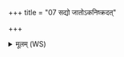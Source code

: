 +++
title = "07 सद्यो जातोऽकनिष्क्रदत्"

+++
<details><summary>मूलम् (WS)</summary>

सद्यो जातोऽकनिष्क्रदत् सोल्वो व्यधूनुत ।  
क्रन्देनाश्वस्य वाजिनोऽहन्यन्ताहयः पृथक् ॥ ७ ॥
</details>